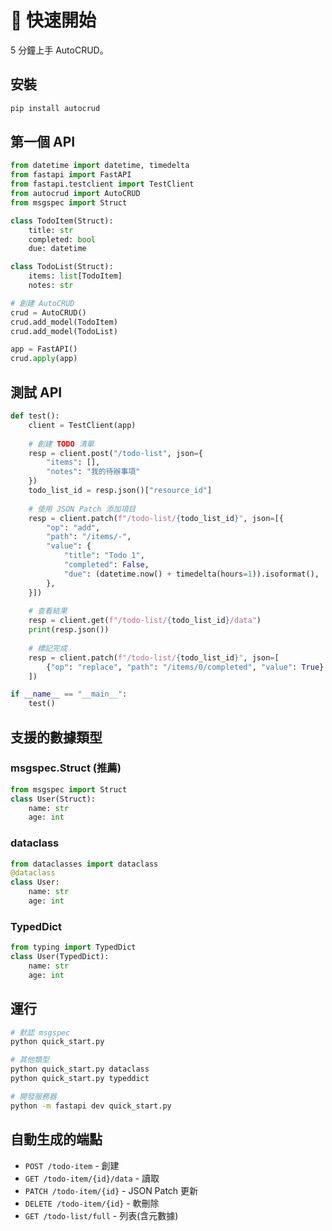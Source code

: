 # 🚀 快速開始

5 分鐘上手 AutoCRUD。

## 安裝

```bash
pip install autocrud
```

## 第一個 API

```python
from datetime import datetime, timedelta
from fastapi import FastAPI
from fastapi.testclient import TestClient
from autocrud import AutoCRUD
from msgspec import Struct

class TodoItem(Struct):
    title: str
    completed: bool
    due: datetime

class TodoList(Struct):
    items: list[TodoItem]
    notes: str

# 創建 AutoCRUD
crud = AutoCRUD()
crud.add_model(TodoItem)
crud.add_model(TodoList)

app = FastAPI()
crud.apply(app)
```

## 測試 API

```python
def test():
    client = TestClient(app)
    
    # 創建 TODO 清單
    resp = client.post("/todo-list", json={
        "items": [], 
        "notes": "我的待辦事項"
    })
    todo_list_id = resp.json()["resource_id"]
    
    # 使用 JSON Patch 添加項目
    resp = client.patch(f"/todo-list/{todo_list_id}", json=[{
        "op": "add",
        "path": "/items/-",
        "value": {
            "title": "Todo 1",
            "completed": False,
            "due": (datetime.now() + timedelta(hours=1)).isoformat(),
        },
    }])
    
    # 查看結果
    resp = client.get(f"/todo-list/{todo_list_id}/data")
    print(resp.json())
    
    # 標記完成
    resp = client.patch(f"/todo-list/{todo_list_id}", json=[
        {"op": "replace", "path": "/items/0/completed", "value": True}
    ])

if __name__ == "__main__":
    test()
```

## 支援的數據類型

### msgspec.Struct (推薦)
```python
from msgspec import Struct
class User(Struct):
    name: str
    age: int
```

### dataclass
```python
from dataclasses import dataclass
@dataclass
class User:
    name: str
    age: int
```

### TypedDict
```python
from typing import TypedDict
class User(TypedDict):
    name: str
    age: int
```

## 運行

```bash
# 默認 msgspec
python quick_start.py

# 其他類型
python quick_start.py dataclass
python quick_start.py typeddict

# 開發服務器
python -m fastapi dev quick_start.py
```

## 自動生成的端點

- `POST /todo-item` - 創建
- `GET /todo-item/{id}/data` - 讀取
- `PATCH /todo-item/{id}` - JSON Patch 更新
- `DELETE /todo-item/{id}` - 軟刪除
- `GET /todo-list/full` - 列表(含元數據)